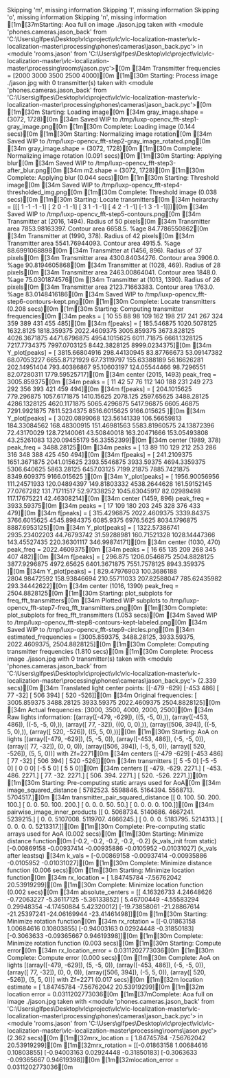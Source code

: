 Skipping 'm', missing information
Skipping 'l', missing information
Skipping 'o', missing information
Skipping 'n', missing information
[1m[37mStarting: Aoa full on image ./jason.jpg taken with <module 'phones.cameras.jason_back' from 'C:\Users\glfpes\Desktop\vlc\project\vlc\vlc-localization-master\vlc-localization-master\processing\phones\cameras\jason_back.pyc'> in <module 'rooms.jason' from 'C:\Users\glfpes\Desktop\vlc\project\vlc\vlc-localization-master\vlc-localization-master\processing\rooms\jason.pyc'>[0m
[34m    Transmitter frequencies = [2000 3000 3500 2500 4000][0m
[1m[30m    Starting: Process image ./jason.jpg with 0 transmitter(s) taken with <module 'phones.cameras.jason_back' from 'C:\Users\glfpes\Desktop\vlc\project\vlc\vlc-localization-master\vlc-localization-master\processing\phones\cameras\jason_back.pyc'>[0m
[1m[30m        Starting: Loading image[0m
[34m            gray_image.shape = (3072, 1728)[0m
[34m            Saved WIP to /tmp/luxp-opencv_fft-step1-gray_image.png[0m
[1m[30m        Complete: Loading image (0.144 secs)[0m
[1m[30m        Starting: Normalizing image rotation[0m
[34m            Saved WIP to /tmp/luxp-opencv_fft-step2-gray_image_rotated.png[0m
[34m            gray_image.shape = (3072, 1728)[0m
[1m[30m        Complete: Normalizing image rotation (0.091 secs)[0m
[1m[30m        Starting: Applying blur[0m
[34m            Saved WIP to /tmp/luxp-opencv_fft-step3-after_blur.png[0m
[34m            m2.shape = (3072, 1728)[0m
[1m[30m        Complete: Applying blur (0.044 secs)[0m
[1m[30m        Starting: Threshold image[0m
[34m            Saved WIP to /tmp/luxp-opencv_fft-step4-thresholded_img.png[0m
[1m[30m        Complete: Threshold image (0.038 secs)[0m
[1m[30m        Starting: Locate transmitters[0m
[34m            heirarchy = [[[ 1 -1 -1 -1]
              [ 2  0 -1 -1]
              [ 3  1 -1 -1]
              [ 4  2 -1 -1]
              [-1  3 -1 -1]]][0m
[34m            Saved WIP to /tmp/luxp-opencv_fft-step5-contours.png[0m
[34m            Transmitter at (2016, 1494). Radius of 50 pixels[0m
[34m            Transmitter area 7853.98163397. Contour area 6658.5. %age 84.7786550862[0m
[34m            Transmitter at (1990, 378). Radius of 42 pixels[0m
[34m            Transmitter area 5541.76944093. Contour area 4915.5. %age 88.6991068898[0m
[34m            Transmitter at (1456, 896). Radius of 37 pixels[0m
[34m            Transmitter area 4300.84034276. Contour area 3906.0. %age 90.8194605868[0m
[34m            Transmitter at (1028, 469). Radius of 28 pixels[0m
[34m            Transmitter area 2463.00864041. Contour area 1848.0. %age 75.0301874576[0m
[34m            Transmitter at (1013, 1390). Radius of 26 pixels[0m
[34m            Transmitter area 2123.71663383. Contour area 1763.0. %age 83.0148416186[0m
[34m            Saved WIP to /tmp/luxp-opencv_fft-step6-contours-kept.png[0m
[1m[30m        Complete: Locate transmitters (0.208 secs)[0m
[1m[30m        Starting: Computing transmitter frequencies[0m
[34m            peaks =
            [ 10  55  88  98 109 162 198 217 241 267 324 359 389 431 455 485][0m
[34m            f[peaks] =
            [  185.546875   1020.5078125  1632.8125     1818.359375   2022.4609375
              3005.859375   3673.828125   4026.3671875  4471.6796875  4954.1015625
              6011.71875    6661.1328125  7217.7734375  7997.0703125  8442.3828125
              8999.0234375][0m
[34m            Y_plot[peaks] =
            [ 3815.66804916   298.44130945    83.87766673    53.09147382    68.07053227
              6655.87121929    67.73119797   155.63388189    56.16626281   202.14951404
               793.40386867    95.10603197   124.05544466    98.7296551     82.07280311
              1779.59525717][0m
[34m            center (2015, 1493) peak_freq = 3005.859375[0m
[34m            peaks =
            [ 11  42  57  76 112 140 188 231 249 273 292 356 393 421 459 494][0m
[34m            f[peaks] =
            [  204.1015625   779.296875   1057.6171875  1410.15625    2078.125
              2597.65625    3488.28125    4286.1328125  4620.1171875  5065.4296875
              5417.96875    6605.46875    7291.9921875  7811.5234375  8516.6015625
              9166.015625 ][0m
[34m            Y_plot[peaks] =
            [ 3020.0899068    123.56141339   106.56659813   184.33084562   168.48300915
               151.46981563  5583.81960575    24.13872396    72.43170029   128.72140061
                43.50840018   163.20471666   153.05493808    43.25261083  1320.09455179
                56.33552399][0m
[34m            center (1989, 378) peak_freq = 3488.28125[0m
[34m            peaks =
            [ 13  89 110 129 212 253 286 316 348 388 425 450 494][0m
[34m            f[peaks] =
            [  241.2109375  1651.3671875  2041.015625   2393.5546875  3933.59375
              4694.3359375  5306.640625   5863.28125    6457.03125    7199.21875
              7885.7421875  8349.609375   9166.015625 ][0m
[34m            Y_plot[peaks] =
            [ 1956.90056956   111.24571933   120.04894397   149.81803332  4538.2644628
               161.59152145    77.0767282    131.71711517    52.97338252  1045.63045917
                82.02989498   117.17675221    42.46308214][0m
[34m            center (1459, 896) peak_freq = 3933.59375[0m
[34m            peaks =
            [ 17 109 180 203 245 328 376 433 479][0m
[34m            f[peaks] =
            [  315.4296875  2022.4609375  3339.84375    3766.6015625  4545.8984375
              6085.9375     6976.5625     8034.1796875  8887.6953125][0m
[34m            Y_plot[peaks] =
            [ 1322.57386741  2935.23402203    44.76793742    31.59288981   160.71521328
              1028.14447366   143.45527435   220.36301117   346.99874171][0m
[34m            center (1030, 470) peak_freq = 2022.4609375[0m
[34m            peaks =
            [ 16  65 135 209 268 345 407 482][0m
[34m            f[peaks] =
            [  296.875      1206.0546875  2504.8828125  3877.9296875  4972.65625
              6401.3671875  7551.7578125  8943.359375 ][0m
[34m            Y_plot[peaks] =
            [  829.47976903   100.3686188   2804.98472592   158.93846694   210.55711033
               207.82588047   785.62435982   293.34442622][0m
[34m            center (1016, 1390) peak_freq = 2504.8828125[0m
[1m[30m            Starting: plot_subplots for freq_fft_transmitters[0m
[34m                Plotted WIP subplots to /tmp/luxp-opencv_fft-step7-freq_fft_transmitters.png[0m
[1m[30m            Complete: plot_subplots for freq_fft_transmitters (1.053 secs)[0m
[34m            Saved WIP to /tmp/luxp-opencv_fft-step8-contours-kept-labeled.png[0m
[34m            Saved WIP to /tmp/luxp-opencv_fft-step9-circles.png[0m
[34m            estimated_frequencies = [3005.859375, 3488.28125, 3933.59375, 2022.4609375, 2504.8828125][0m
[1m[30m        Complete: Computing transmitter frequencies (1.810 secs)[0m
[1m[30m    Complete: Process image ./jason.jpg with 0 transmitter(s) taken with <module 'phones.cameras.jason_back' from 'C:\Users\glfpes\Desktop\vlc\project\vlc\vlc-localization-master\vlc-localization-master\processing\phones\cameras\jason_back.pyc'> (2.339 secs)[0m
[34m    Translated light center points: [[-479 -629]  [-453  486]  [  77  -32]  [ 506  394]  [ 520 -526]][0m
[34m    Original frequencies: [ 3005.859375   3488.28125    3933.59375    2022.4609375  2504.8828125][0m
[34m      Actual frequencies: [3000, 3500, 4000, 2000, 2500][0m
[34m    Raw lights information: [(array([-479, -629]), ((5, -5, 0),)), (array([-453,  486]), ((-5, -5, 0),)), (array([ 77, -32]), ((0, 0, 0),)), (array([506, 394]), ((-5, 5, 0),)), (array([ 520, -526]), ((5, 5, 0),))][0m
[1m[30m    Starting: AoA on lights [(array([-479, -629]), (5, -5, 0)), (array([-453,  486]), (-5, -5, 0)), (array([ 77, -32]), (0, 0, 0)), (array([506, 394]), (-5, 5, 0)), (array([ 520, -526]), (5, 5, 0))] with Zf=2271[0m
[34m        centers
        [[-479 -629]
         [-453  486]
         [  77  -32]
         [ 506  394]
         [ 520 -526]][0m
[34m        transmitters
        [[ 5 -5  0]
         [-5 -5  0]
         [ 0  0  0]
         [-5  5  0]
         [ 5  5  0]][0m
[34m        centers
        [[ -479.  -629.  2271.]
         [ -453.   486.  2271.]
         [   77.   -32.  2271.]
         [  506.   394.  2271.]
         [  520.  -526.  2271.]][0m
[1m[30m        Starting: Pre-computing static arrays used for AoA[0m
[34m            image_squared_distance
            [ 5782523.  5598846.  5164394.  5568713.  5704517.][0m
[34m            transmitter_pair_squared_distance
            [[   0.  100.   50.  200.  100.]
             [   0.    0.   50.  100.  200.]
             [   0.    0.    0.   50.   50.]
             [   0.    0.    0.    0.  100.]][0m
[34m            pairwise_image_inner_products
            [[       0.  5068734.  5140686.  4667241.  5239215.]
             [       0.        0.  5107008.  5119707.  4666245.]
             [       0.        0.        0.  5183795.  5214313.]
             [       0.        0.        0.        0.  5213317.]][0m
[1m[30m        Complete: Pre-computing static arrays used for AoA (0.002 secs)[0m
[1m[30m        Starting: Minimize distance function[0m
[-0.2, -0.2, -0.2, -0.2, -0.2] (k_vals_init from static)
[-0.00869158 -0.00937414 -0.00935886 -0.0105952  -0.01031027] (k_vals after leastsq)
[34m            k_vals = [-0.00869158 -0.00937414 -0.00935886 -0.0105952  -0.01031027][0m
[1m[30m        Complete: Minimize distance function (0.006 secs)[0m
[1m[30m        Starting: Minimize location function[0m
[34m            rx_location = [  1.84745784  -7.56762042  20.53919299][0m
[1m[30m        Complete: Minimize location function (0.002 secs)[0m
[34m        absolute_centers =
        [[  4.16326733   4.24648626  -0.72063227  -5.36117125  -5.36133852]
         [  5.46700449  -4.55583294   0.29948354  -4.17450884   5.42320012]
         [-19.73858061 -21.28867614 -21.25397241 -24.06169944 -23.41461498]][0m
[1m[30m        Starting: Minimize rotation function[0m
[34m            rx_rotation =
            [[-0.01863158  1.00684616  0.10803855]
             [-0.94003163  0.02924448 -0.31850183]
             [-0.3063633  -0.09365667  0.94619398]][0m
[1m[30m        Complete: Minimize rotation function (0.003 secs)[0m
[1m[30m        Starting: Compute error[0m
[34m            rx_location_error = 0.0311202773036[0m
[1m[30m        Complete: Compute error (0.000 secs)[0m
[1m[30m    Complete: AoA on lights [(array([-479, -629]), (5, -5, 0)), (array([-453,  486]), (-5, -5, 0)), (array([ 77, -32]), (0, 0, 0)), (array([506, 394]), (-5, 5, 0)), (array([ 520, -526]), (5, 5, 0))] with Zf=2271 (0.017 secs)[0m
[1m[32m    location estimate = [  1.84745784  -7.56762042  20.53919299][0m
[1m[32m    location error    = 0.0311202773036[0m
[1m[37mComplete: Aoa full on image ./jason.jpg taken with <module 'phones.cameras.jason_back' from 'C:\Users\glfpes\Desktop\vlc\project\vlc\vlc-localization-master\vlc-localization-master\processing\phones\cameras\jason_back.pyc'> in <module 'rooms.jason' from 'C:\Users\glfpes\Desktop\vlc\project\vlc\vlc-localization-master\vlc-localization-master\processing\rooms\jason.pyc'> (2.362 secs)[0m
[1m[32mrx_location = [  1.84745784  -7.56762042  20.53919299][0m
[1m[32mrx_rotation =
[[-0.01863158  1.00684616  0.10803855]
 [-0.94003163  0.02924448 -0.31850183]
 [-0.3063633  -0.09365667  0.94619398]][0m
[1m[32mlocation_error = 0.0311202773036[0m
